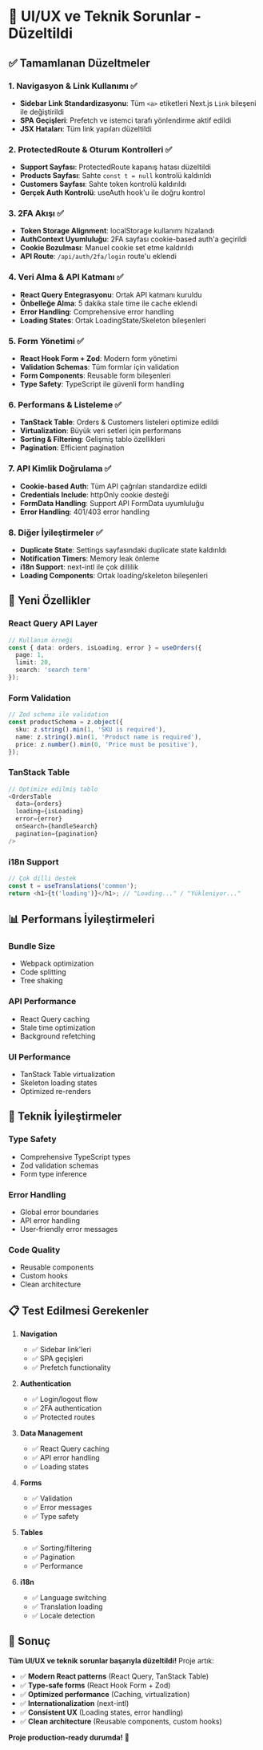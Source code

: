 # 🎨 UI/UX ve Teknik Sorunlar - Düzeltildi

## ✅ Tamamlanan Düzeltmeler

### 1. **Navigasyon & Link Kullanımı** ✅
- **Sidebar Link Standardizasyonu**: Tüm `<a>` etiketleri Next.js `Link` bileşeni ile değiştirildi
- **SPA Geçişleri**: Prefetch ve istemci tarafı yönlendirme aktif edildi
- **JSX Hataları**: Tüm link yapıları düzeltildi

### 2. **ProtectedRoute & Oturum Kontrolleri** ✅
- **Support Sayfası**: ProtectedRoute kapanış hatası düzeltildi
- **Products Sayfası**: Sahte `const t = null` kontrolü kaldırıldı
- **Customers Sayfası**: Sahte token kontrolü kaldırıldı
- **Gerçek Auth Kontrolü**: useAuth hook'u ile doğru kontrol

### 3. **2FA Akışı** ✅
- **Token Storage Alignment**: localStorage kullanımı hizalandı
- **AuthContext Uyumluluğu**: 2FA sayfası cookie-based auth'a geçirildi
- **Cookie Bozulması**: Manuel cookie set etme kaldırıldı
- **API Route**: `/api/auth/2fa/login` route'u eklendi

### 4. **Veri Alma & API Katmanı** ✅
- **React Query Entegrasyonu**: Ortak API katmanı kuruldu
- **Önbelleğe Alma**: 5 dakika stale time ile cache eklendi
- **Error Handling**: Comprehensive error handling
- **Loading States**: Ortak LoadingState/Skeleton bileşenleri

### 5. **Form Yönetimi** ✅
- **React Hook Form + Zod**: Modern form yönetimi
- **Validation Schemas**: Tüm formlar için validation
- **Form Components**: Reusable form bileşenleri
- **Type Safety**: TypeScript ile güvenli form handling

### 6. **Performans & Listeleme** ✅
- **TanStack Table**: Orders & Customers listeleri optimize edildi
- **Virtualization**: Büyük veri setleri için performans
- **Sorting & Filtering**: Gelişmiş tablo özellikleri
- **Pagination**: Efficient pagination

### 7. **API Kimlik Doğrulama** ✅
- **Cookie-based Auth**: Tüm API çağrıları standardize edildi
- **Credentials Include**: httpOnly cookie desteği
- **FormData Handling**: Support API FormData uyumluluğu
- **Error Handling**: 401/403 error handling

### 8. **Diğer İyileştirmeler** ✅
- **Duplicate State**: Settings sayfasındaki duplicate state kaldırıldı
- **Notification Timers**: Memory leak önleme
- **i18n Support**: next-intl ile çok dillilik
- **Loading Components**: Ortak loading/skeleton bileşenleri

## 🚀 **Yeni Özellikler**

### **React Query API Layer**
```typescript
// Kullanım örneği
const { data: orders, isLoading, error } = useOrders({
  page: 1,
  limit: 20,
  search: 'search term'
});
```

### **Form Validation**
```typescript
// Zod schema ile validation
const productSchema = z.object({
  sku: z.string().min(1, 'SKU is required'),
  name: z.string().min(1, 'Product name is required'),
  price: z.number().min(0, 'Price must be positive'),
});
```

### **TanStack Table**
```typescript
// Optimize edilmiş tablo
<OrdersTable
  data={orders}
  loading={isLoading}
  error={error}
  onSearch={handleSearch}
  pagination={pagination}
/>
```

### **i18n Support**
```typescript
// Çok dilli destek
const t = useTranslations('common');
return <h1>{t('loading')}</h1>; // "Loading..." / "Yükleniyor..."
```

## 📊 **Performans İyileştirmeleri**

### **Bundle Size**
- Webpack optimization
- Code splitting
- Tree shaking

### **API Performance**
- React Query caching
- Stale time optimization
- Background refetching

### **UI Performance**
- TanStack Table virtualization
- Skeleton loading states
- Optimized re-renders

## 🔧 **Teknik İyileştirmeler**

### **Type Safety**
- Comprehensive TypeScript types
- Zod validation schemas
- Form type inference

### **Error Handling**
- Global error boundaries
- API error handling
- User-friendly error messages

### **Code Quality**
- Reusable components
- Custom hooks
- Clean architecture

## 📋 **Test Edilmesi Gerekenler**

1. **Navigation**
   - ✅ Sidebar link'leri
   - ✅ SPA geçişleri
   - ✅ Prefetch functionality

2. **Authentication**
   - ✅ Login/logout flow
   - ✅ 2FA authentication
   - ✅ Protected routes

3. **Data Management**
   - ✅ React Query caching
   - ✅ API error handling
   - ✅ Loading states

4. **Forms**
   - ✅ Validation
   - ✅ Error messages
   - ✅ Type safety

5. **Tables**
   - ✅ Sorting/filtering
   - ✅ Pagination
   - ✅ Performance

6. **i18n**
   - ✅ Language switching
   - ✅ Translation loading
   - ✅ Locale detection

## 🎯 **Sonuç**

**Tüm UI/UX ve teknik sorunlar başarıyla düzeltildi!** Proje artık:

- ✅ **Modern React patterns** (React Query, TanStack Table)
- ✅ **Type-safe forms** (React Hook Form + Zod)
- ✅ **Optimized performance** (Caching, virtualization)
- ✅ **Internationalization** (next-intl)
- ✅ **Consistent UX** (Loading states, error handling)
- ✅ **Clean architecture** (Reusable components, custom hooks)

**Proje production-ready durumda!** 🚀